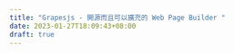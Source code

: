 ```yaml
---
title: "Grapesjs - 開源而且可以擴充的 Web Page Builder "
date: 2023-01-27T18:09:43+08:00
draft: true
---
```


## 

